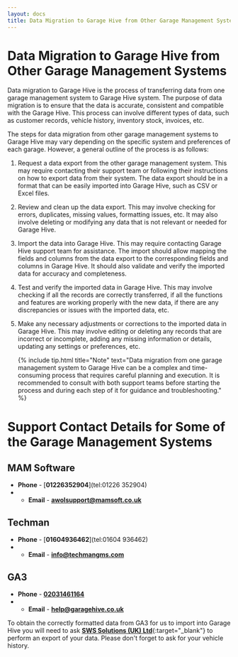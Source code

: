 ```yaml
---
layout: docs
title: Data Migration to Garage Hive from Other Garage Management Systems
---
```


# Data Migration to Garage Hive from Other Garage Management Systems
Data migration to Garage Hive is the process of transferring data from one garage management system to Garage Hive system. The purpose of data migration is to ensure that the data is accurate, consistent and compatible with the Garage Hive. This process can involve different types of data, such as customer records, vehicle history, inventory stock, invoices, etc.

The steps for data migration from other garage management systems to Garage Hive may vary depending on the specific system and preferences of each garage. However, a general outline of the process is as follows:

1. Request a data export from the other garage management system. This may require contacting their support team or following their instructions on how to export data from their system. The data export should be in a format that can be easily imported into Garage Hive, such as CSV or Excel files.
2. Review and clean up the data export. This may involve checking for errors, duplicates, missing values, formatting issues, etc. It may also involve deleting or modifying any data that is not relevant or needed for Garage Hive.
3. Import the data into Garage Hive. This may require contacting Garage Hive support team for assistance. The import should allow mapping the fields and columns from the data export to the corresponding fields and columns in Garage Hive. It should also validate and verify the imported data for accuracy and completeness.
4. Test and verify the imported data in Garage Hive. This may involve checking if all the records are correctly transferred, if all the functions and features are working properly with the new data, if there are any discrepancies or issues with the imported data, etc.
5. Make any necessary adjustments or corrections to the imported data in Garage Hive. This may involve editing or deleting any records that are incorrect or incomplete, adding any missing information or details, updating any settings or preferences, etc.

   {% include tip.html title="Note" text="Data migration from one garage management system to Garage Hive can be a complex and time-consuming process that requires careful planning and execution. It is recommended to consult with both support teams before starting the process and during each step of it for guidance and troubleshooting." %}

# Support Contact Details for Some of the Garage Management Systems

## MAM Software
   * **Phone** - [**01226352904**](tel:01226 352904) 
   * * **Email** - [**awolsupport@mamsoft.co.uk**](mailto:awolsupport@mamsoft.co.uk)
   
## Techman
   * **Phone** - [**01604936462**](tel:01604 936462)
   * * **Email** - [**info@techmangms.com**](mailto:info@techmangms.com)

## GA3
   * **Phone** - [**02031461164**](tel:02031461164)
   * * **Email** - [**help@garagehive.co.uk**](mailto:help@garagehive.co.uk)

To obtain the correctly formatted data from GA3 for us to import into Garage Hive you will need to ask [**SWS Solutions (UK) Ltd**](https://www.sws-solutions.co.uk/contact.php){:target="_blank"} to perform an export of your data. Please don't forget to ask for your vehicle history.
